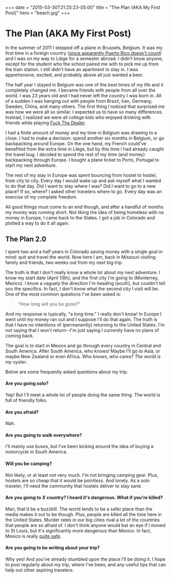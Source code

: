 +++
date = "2015-03-30T21:25:23-05:00"
title = "The Plan (AKA My First Post)"
hero = "beach.jpg"
+++

# The Plan (AKA My First Post)

In the summer of 2011 I stepped off a plane in Brussels, Belgium. It was my first time in a foreign country (<a href="http://www.slate.com/blogs/browbeat/2015/03/09/john_oliver_on_us_territories_voting_rights_why_can_t_puerto_rico_american.html" rel="nofollow">since apparently Puerto Rico doesn't count</a>) and I was on my way to Liège for a semester abroad. I didn't know anyone, except for the student who the school paired me with to pick me up from the train station. I still didn't have an apartment to stay in. I was apprehensive, excited, and probably above all just wanted a beer.

The half year I stayed in Belgium was one of the best times of my life and it completely changed me. I became friends with people from all over the world. I was 23 years old and I had never left the country I was born in. All of a sudden I was hanging out with people from Brazil, Iran, Germany, Sweden, China, and many others. The first thing I noticed that surprised me was how we were all so similar. I expected us to have so many differences. Instead, I realized we were all college kids who enjoyed drinking with friends while playing <a href="http://www.drinkinggames.com/game.php/21/fuck+the+dealer" rel="nofollow">Fuck The Dealer</a>.

I had a finite amount of money and my time in Belgium was drawing to a close. I had to make a decision: spend another six months in Belgium, or go backpacking around Europe. On the one hand, my French could've benefited from the extra time in Liège, but by this time I had already caught the travel bug. I decided to spend the rest of my time (and money) backpacking through Europe. I bought a plane ticket to Porto, Portugal to start my next adventure.

The rest of my stay in Europe was spent bouncing from hostel to hostel, from city to city. Every day I would wake up and ask myself what I wanted to do that day. Did I want to stay where I was? Did I want to go to a new place? If so, where? I asked other travelers where to go. Every day was an exercise of my complete freedom.

All good things must come to an end though, and after a handful of months my money was running short. Not liking the idea of being homeless with no money in Europe, I came back to the States. I got a job in Colorado and plotted a way to do it all again.

## The Plan 2.0

I spent two and a half years in Colorado saving money with a single goal in mind: quit and travel the world. Now here I am, back in Missouri visiting family and friends, two weeks out from my next big trip.

The truth is that I don't really know a whole lot about my next adventure. I know my start date (April 13th), and the first city I'm going to (Monterrey, Mexico). I know a vaguely the direction I'm heading (south), but couldn't tell you the specifics. In fact, I don't know what the second city I visit will be. One of the most common questions I've been asked is:

> "How long will you be gone?"

And my response is typically, "a long time." I really don't know! In Europe I went until my money ran out and I suppose I'll do that again. The truth is that I have no intentions of (permanently) returning to the United States. I'm not saying that I won't return--I'm just saying I currently have no plans of coming back.

The goal is to start in Mexico and go through every country in Central and South America. After South America, who knows! Maybe I'll go to Asia, or maybe New Zealand or even Africa. Who knows, who cares? *The world is my oyster*.

Below are some frequently asked questions about my trip.

#### Are you going solo?

Yep! But I'll meet a whole lot of people doing the same thing. The world is full of friendly folks.

#### Are you afraid?

Nah.

#### Are you going to walk everywhere?

I'll mainly use buses, but I've been kicking around the idea of buying a motorcycle in South America.

#### Will you be camping?

Not likely, or at least not very much. I'm not bringing camping gear. Plus, hostels are so cheap that it would be pointless. And lonely. As a solo traveler, I'll need the community that hostels deliver to stay sane.

#### Are you going to *X* country? I heard it's dangerous. What if you're killed?

Man, that'd be a buzzkill. The world tends to be a safer place than the media makes it out to be though. Plus, people are killed all the time here in the United States. Murder rates in our big cities rival a lot of the countries that people are so afraid of. I don't think anyone would bat an eye if I moved to St Louis, but it's significantly more dangerous than Mexico. In fact, Mexico is really <a href="http://www.huffingtonpost.ca/douglas-anthony-cooper/canada-attack-resort_b_1232486.html?just_reloaded=1" rel="nofollow">quite safe</a>.

#### Are you going to be writing about your trip?

Why yes! And you've already stumbled upon the place I'll be doing it. I hope to post regularly about my trip, where I've been, and any useful tips that can help out other aspiring travelers.
